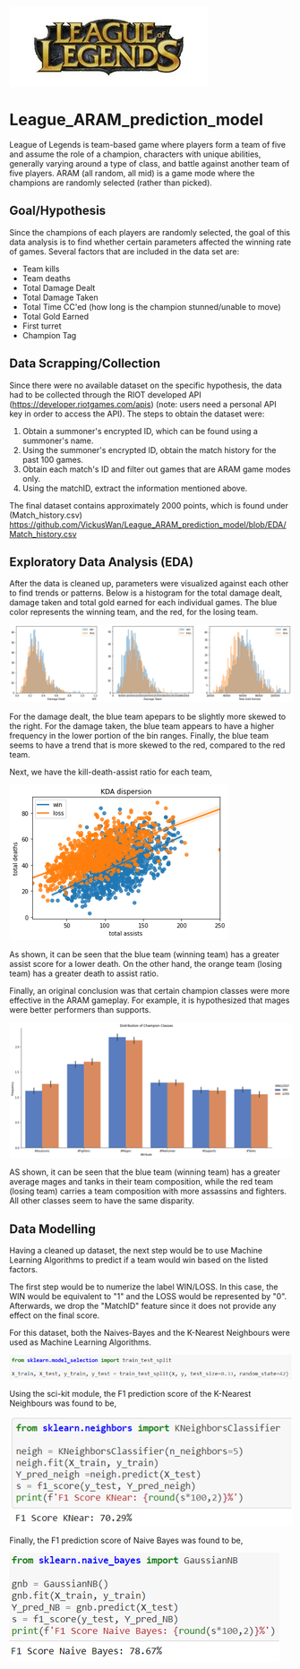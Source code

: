 ![](https://github.com/VickusWan/League_ARAM_prediction_model/blob/EDA/images/league.jpg)

# League_ARAM_prediction_model

League of Legends is team-based game where players form a team of five and assume the role of a champion, characters with unique abilities, generally varying around a type of class, and battle against another team of five players. ARAM (all random, all mid) is a game mode where the champions are randomly selected (rather than picked).

## Goal/Hypothesis
Since the champions of each players are randomly selected, the goal of this data analysis is to find whether certain parameters affected the winning rate of games. Several factors that are included in the data set are: 
- Team kills
- Team deaths
- Total Damage Dealt
- Total Damage Taken
- Total Time CC'ed (how long is the champion stunned/unable to move)
- Total Gold Earned
- First turret
- Champion Tag

## Data Scrapping/Collection
Since there were no available dataset on the specific hypothesis, the data had to be collected through the RIOT developed API (https://developer.riotgames.com/apis) (note: users need a personal API key in order to access the API). The steps to obtain the dataset were:
1. Obtain a summoner's encrypted ID, which can be found using a summoner's name.
2. Using the summoner's encrypted ID, obtain the match history for the past 100 games.
3. Obtain each match's ID and filter out games that are ARAM game modes only.
4. Using the matchID, extract the information mentioned above.

The final dataset contains approximately 2000 points, which is found under (Match_history.csv) https://github.com/VickusWan/League_ARAM_prediction_model/blob/EDA/Match_history.csv

## Exploratory Data Analysis (EDA)

After the data is cleaned up, parameters were visualized against each other to find trends or patterns. Below is a histogram for the total damage dealt, damage taken and total gold earned for each individual games. The blue color represents the winning team, and the red, for the losing team.

![](https://github.com/VickusWan/League_ARAM_prediction_model/blob/EDA/images/damage.png)

For the damage dealt, the blue team apepars to be slightly more skewed to the right. For the damage taken, the blue team appears to have a higher frequency in the lower portion of the bin ranges. Finally, the blue team seems to have a trend that is more skewed to the red, compared to the red team.

Next, we have the kill-death-assist ratio for each team, 

![](https://github.com/VickusWan/League_ARAM_prediction_model/blob/EDA/images/kda.png)

As shown, it can be seen that the blue team (winning team) has a greater assist score for a lower death. On the other hand, the orange team (losing team) has a greater death to assist ratio.

Finally, an original conclusion was that certain champion classes were more effective in the ARAM gameplay. For example, it is hypothesized that mages were better performers than supports.

![](https://github.com/VickusWan/League_ARAM_prediction_model/blob/EDA/images/dist.png)

AS shown, it can be seen that the blue team (winning team) has a greater average mages and tanks in their team composition, while the red team (losing team) carries a team composition with more assassins and fighters. All other classes seem to have the same disparity.

## Data Modelling

Having a cleaned up dataset, the next step would be to use Machine Learning Algorithms to predict if a team would win based on the listed factors. 

The first step would be to numerize the label WIN/LOSS. In this case, the WIN would be equivalent to "1" and the LOSS would be represented by "0". Afterwards, we drop the "MatchID" feature since it does not provide any effect on the final score. 

For this dataset, both the Naives-Bayes and the K-Nearest Neighbours were used as Machine Learning Algorithms. 

![](https://github.com/VickusWan/League_ARAM_prediction_model/blob/EDA/images/setup.png)

Using the sci-kit module, the F1 prediction score of the K-Nearest Neighbours was found to be,

![](https://github.com/VickusWan/League_ARAM_prediction_model/blob/EDA/images/KN.png)

Finally, the F1 prediction score of Naive Bayes was found to be,

![](https://github.com/VickusWan/League_ARAM_prediction_model/blob/EDA/images/NB.png)
